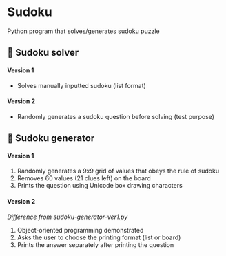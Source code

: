 # Sudoku
Python program that solves/generates sudoku puzzle
## :small_blue_diamond: Sudoku solver
#### Version 1
- Solves manually inputted sudoku (list format)
#### Version 2
- Randomly generates a sudoku question before solving (test purpose)

## :small_orange_diamond: Sudoku generator
#### Version 1
1. Randomly generates a 9x9 grid of values that obeys the rule of sudoku
2. Removes 60 values (21 clues left) on the board
3. Prints the question using Unicode box drawing characters
#### Version 2
*Difference from sudoku-generator-ver1.py*
1. Object-oriented programming demonstrated
2. Asks the user to choose the printing format (list or board)
3. Prints the answer separately after printing the question

